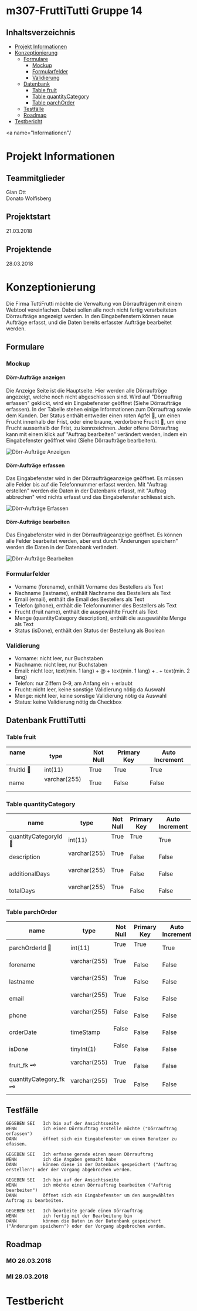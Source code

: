 # m307-FruttiTutti Gruppe 14
## Inhaltsverzeichnis

* [Projekt Informationen](#Informationen) 
* [Konzeptionierung](#Konzeptionierung)  
  * [Formulare](#Formulare)  
    * [Mockup](#Mockup)  
    * [Formularfelder](#Formularfelder)  
    * [Validierung](#Validierung)  
  * [Datenbank](#Datenbank) 
    * [Table fruit](#fruit) 
    * [Table quantityCategory](#quantityCategory) 
    * [Table parchOrder](#parchOrder) 
  * [Testfälle](#Testfälle)  
  * [Roadmap](#Roadmap)  
* [Testbericht](#Testbericht)  

<a name="Informationen"/

# Projekt Informationen
## Teammitglieder
Gian Ott   
Donato Wolfisberg   

## Projektstart   
21.03.2018   

## Projektende    
28.03.2018   

<a name="Konzeptionierung"/>

# Konzeptionierung
Die Firma TuttiFrutti möchte die Verwaltung von Dörraufträgen mit einem Webtool vereinfachen. Dabei sollen alle noch nicht fertig verarbeiteten Dörraufträge angezeigt werden. In den Eingabefenstern können neue Aufträge erfasst, und die Daten bereits erfasster Aufträge bearbeitet werden. 

<a name="Formulare"/>

## Formulare

<a name="Mockup"/>

### Mockup
#### Dörr-Aufträge anzeigen
Die Anzeige Seite ist die Hauptseite. Hier werden alle Dörrauftröge angezeigt, welche noch nicht abgeschlossen sind. Wird auf "Dörrauftrag erfassen" geklickt, wird ein Eingabefenster geöffnet (Siehe Dörraufträge erfassen). In der Tabelle stehen einige Informationen zum Dörrauftrag sowie dem Kunden. Der Status enthält entweder einen roten Apfel 🍎, um einen Frucht innerhalb der Frist, oder eine braune, verdorbene Frucht 🥔, um eine Frucht ausserhalb der Frist, zu kennzeichnen. Jeder offene Dörrauftrag kann mit einem klick auf "Auftrag bearbeiten" verändert werden, indem ein Eingabefenster geöffnet wird (Siehe Dörraufträge bearbeiten). 

![Dörr-Aufträge Anzeigen](/images/anzeigen.jpg)

#### Dörr-Aufträge erfassen
Das Eingabefenster wird in der Dörraufträgeanzeige geöffnet. Es müssen alle Felder bis auf die Telefonnummer erfasst werden. Mit "Auftrag erstellen" werden die Daten in der Datenbank erfasst, mit "Auftrag abbrechen" wird nichts erfasst und das Eingabefenster schliesst sich.

![Dörr-Aufträge Erfassen](/images/erfassen.jpg)

#### Dörr-Aufträge bearbeiten
Das Eingabefenster wird in der Dörraufträgeanzeige geöffnet. Es können alle Felder bearbeitet werden, aber erst durch "Änderungen speichern" werden die Daten in der Datenbank verändert.

![Dörr-Aufträge Bearbeiten](/images/bearbeiten.jpg)

<a name="Formularfelder"/>

### Formularfelder
* Vorname (forename), enthält Vorname des Bestellers als Text
* Nachname (lastname), enthält Nachname des Bestellers als Text
* Email (email), enthält die Email des Bestellers als Text
* Telefon (phone), enthält die Telefonnummer des Bestellers als Text
* Frucht (fruit name), enthält die ausgewählte Frucht als Text
* Menge (quantityCategory description), enthält die ausgewählte Menge als Text
* Status (isDone), enthält den Status der Bestellung als Boolean
  
<a name="Validierung"/>

### Validierung
* Vorname: nicht leer, nur Buchstaben
* Nachname: nicht leer, nur Buchstaben
* Email: nicht leer, text(min. 1 lang) + @ + text(min. 1 lang) + . + text(min. 2 lang)
* Telefon: nur Ziffern 0-9, am Anfang ein + erlaubt
* Frucht: nicht leer, keine sonstige Validierung nötig da Auswahl
* Menge: nicht leer, keine sonstige Validierung nötig da Auswahl
* Status: keine Validierung nötig da Checkbox

<a name="Datenbank"/>

## Datenbank FruttiTutti

<a name="fruit"/>

### Table fruit
| name                   | type           | Not Null  | Primary Key   | Auto Increment  |
| ---------------------- |----------------| --------- | ------------- | --------------- |
| fruitId 🔑             | int(11)        | True      | True          | True            |
| name                   | varchar(255)   | True      | False         | False           |

<a name="quantityCategory"/>

### Table quantityCategory
| name                   | type           | Not Null  | Primary Key   | Auto Increment  |
| ---------------------- |----------------| --------- | ------------- | --------------- |
| quantityCategoryId 🔑  | int(11)        | True      | True          | True            |
| description            | varchar(255)   | True      | False         | False           |
| additionalDays         | varchar(255)   | True      | False         | False           |
| totalDays              | varchar(255)   | True      | False         | False           |

<a name="parchOrder"/>

### Table parchOrder
| name                   | type           | Not Null  | Primary Key   | Auto Increment  |
| ---------------------- |----------------| --------- | ------------- | --------------- |
| parchOrderId 🔑        | int(11)        | True      | True          | True            |
| forename               | varchar(255)   | True      | False         | False           |
| lastname               | varchar(255)   | True      | False         | False           |
| email                  | varchar(255)   | True      | False         | False           |
| phone                  | varchar(255)   | False     | False         | False           |
| orderDate              | timeStamp      | False     | False         | False           |
| isDone                 | tinyInt(1)     | False     | False         | False           |
| fruit_fk 🗝            | varchar(255)   | True      | False         | False           |
| quantityCategory_fk 🗝 | varchar(255)   | True      | False         | False           |

<a name="Testfälle"/>

## Testfälle
```
GEGEBEN SEI   Ich bin auf der Ansichtsseite
WENN          ich einen Dörrauftrag erstelle möchte ("Dörrauftrag erfassen")
DANN          öffnet sich ein Eingabefenster um einen Benutzer zu efassen.
```

```
GEGEBEN SEI   Ich erfasse gerade einen neuen Dörrauftrag
WENN          ich die Angaben gemacht habe
DANN          können diese in der Datenbank gespeichert ("Auftrag erstellen") oder der Vorgang abgebrochen werden.
```

```
GEGEBEN SEI   Ich bin auf der Ansichtsseite
WENN          ich möchte einen Dörrauftrag bearbeiten ("Auftrag bearbeiten")
DANN          öffnet sich ein Eingabefenster um den ausgewählten Auftrag zu bearbeiten.
```

```
GEGEBEN SEI   Ich bearbeite gerade einen Dörrauftrag
WENN          ich fertig mit der Bearbeitung bin
DANN          können die Daten in der Datenbank gespeichert ("Änderungen speichern") oder der Vorgang abgebrochen werden.
```

<a name="Roadmap"/>

## Roadmap
### MO 26.03.2018

### MI 28.03.2018

<a name="Testbericht"/>

# Testbericht

